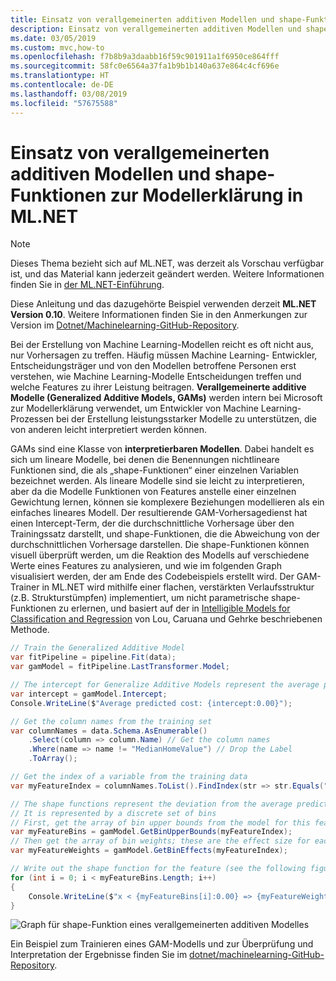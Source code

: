 ```yaml
---
title: Einsatz von verallgemeinerten additiven Modellen und shape-Funktionen zur Modellerklärung in ML.NET
description: Einsatz von verallgemeinerten additiven Modellen und shape-Funktionen zur Modellerklärung in ML.NET
ms.date: 03/05/2019
ms.custom: mvc,how-to
ms.openlocfilehash: f7b8b9a3daabb16f59c901911a1f6950ce864fff
ms.sourcegitcommit: 58fc0e6564a37fa1b9b1b140a637e864c4cf696e
ms.translationtype: HT
ms.contentlocale: de-DE
ms.lasthandoff: 03/08/2019
ms.locfileid: "57675588"
---
```

# <a name="use-generalized-additive-models-and-shape-functions-for-model-explainability-in-mlnet"></a>Einsatz von verallgemeinerten additiven Modellen und shape-Funktionen zur Modellerklärung in ML.NET

> [!NOTE]
> Dieses Thema bezieht sich auf ML.NET, was derzeit als Vorschau verfügbar ist, und das Material kann jederzeit geändert werden. Weitere Informationen finden Sie in [der ML.NET-Einführung](https://www.microsoft.com/net/learn/apps/machine-learning-and-ai/ml-dotnet).

Diese Anleitung und das dazugehörte Beispiel verwenden derzeit **ML.NET Version 0.10**. Weitere Informationen finden Sie in den Anmerkungen zur Version im [Dotnet/Machinelearning-GitHub-Repository](https://github.com/dotnet/machinelearning/tree/master/docs/release-notes).

Bei der Erstellung von Machine Learning-Modellen reicht es oft nicht aus, nur Vorhersagen zu treffen. Häufig müssen Machine Learning- Entwickler, Entscheidungsträger und von den Modellen betroffene Personen erst verstehen, wie Machine Learning-Modelle Entscheidungen treffen und welche Features zu ihrer Leistung beitragen. **Verallgemeinerte additive Modelle (Generalized Additive Models, GAMs)** werden intern bei Microsoft zur Modellerklärung verwendet, um Entwickler von Machine Learning-Prozessen bei der Erstellung leistungsstarker Modelle zu unterstützen, die von anderen leicht interpretiert werden können.

GAMs sind eine Klasse von **interpretierbaren Modellen**. Dabei handelt es sich um lineare Modelle, bei denen die Benennungen nichtlineare Funktionen sind, die als „shape-Funktionen“ einer einzelnen Variablen bezeichnet werden. Als lineare Modelle sind sie leicht zu interpretieren, aber da die Modelle Funktionen von Features anstelle einer einzelnen Gewichtung lernen, können sie komplexere Beziehungen modellieren als ein einfaches lineares Modell. Der resultierende GAM-Vorhersagedienst hat einen Intercept-Term, der die durchschnittliche Vorhersage über den Trainingssatz darstellt, und shape-Funktionen, die die Abweichung von der durchschnittlichen Vorhersage darstellen. Die shape-Funktionen können visuell überprüft werden, um die Reaktion des Modells auf verschiedene Werte eines Features zu analysieren, und wie im folgenden Graph visualisiert werden, der am Ende des Codebeispiels erstellt wird. Der GAM-Trainer in ML.NET wird mithilfe einer flachen, verstärkten Verlaufsstruktur (z.B. Strukturstümpfen) implementiert, um nicht parametrische shape-Funktionen zu erlernen, und basiert auf der in [Intelligible Models for Classification and Regression](https://www.cs.cornell.edu/~yinlou/papers/lou-kdd12.pdf) von Lou, Caruana und Gehrke beschriebenen Methode.

```csharp
// Train the Generalized Additive Model
var fitPipeline = pipeline.Fit(data);
var gamModel = fitPipeline.LastTransformer.Model;

// The intercept for Generalize Additive Models represent the average prediction for the training data
var intercept = gamModel.Intercept;
Console.WriteLine($"Average predicted cost: {intercept:0.00}");

// Get the column names from the training set
var columnNames = data.Schema.AsEnumerable()
    .Select(column => column.Name) // Get the column names
    .Where(name => name != "MedianHomeValue") // Drop the Label
    .ToArray();

// Get the index of a variable from the training data
var myFeatureIndex = columnNames.ToList().FindIndex(str => str.Equals("MyFeature"));

// The shape functions represent the deviation from the average prediction as a function of the feature value
// It is represented by a discrete set of bins
// First, get the array of bin upper bounds from the model for this feature
var myFeatureBins = gamModel.GetBinUpperBounds(myFeatureIndex);
// Then get the array of bin weights; these are the effect size for each bin
var myFeatureWeights = gamModel.GetBinEffects(myFeatureIndex);

// Write out the shape function for the feature (see the following figure for what this looks like)
for (int i = 0; i < myFeatureBins.Length; i++)
{
    Console.WriteLine($"x < {myFeatureBins[i]:0.00} => {myFeatureWeights[i]:0.000}");
}
```

![Graph für shape-Funktion eines verallgemeinerten additiven Modelles](./media/use-gams-for-model-explainability/gam-shape-function-graph.png)

Ein Beispiel zum Trainieren eines GAM-Modells und zur Überprüfung und Interpretation der Ergebnisse finden Sie im [dotnet/machinelearning-GitHub-Repository](https://github.com/dotnet/machinelearning/blob/master/docs/samples/Microsoft.ML.Samples/Dynamic/GeneralizedAdditiveModels.cs).
